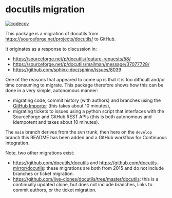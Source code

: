 # docutils migration

[![codecov](https://codecov.io/gh/chrisjsewell/docutils/branch/develop/graph/badge.svg)](https://codecov.io/gh/chrisjsewell/docutils)

This package is a migration of docutils from <https://sourceforge.net/projects/docutils/> to GitHub.

It originates as a response to discussion in:

- https://sourceforge.net/p/docutils/feature-requests/58/
- https://sourceforge.net/p/docutils/mailman/message/37077728/
- https://github.com/sphinx-doc/sphinx/issues/8039

One of the reasons that appeared to come up is that it is too difficult and/or time consuming to migrate.
This package therefore shows how this can be done in a very simple, autonomous manner:

- migrating code, commit history (with authors) and branches using the [GitHub Importer](https://docs.github.com/en/github/importing-your-projects-to-github/about-github-importer) (this takes about 10 minutes),
- migrating tickets to issues using a python script that interfaces with the SourceForge and GitHub REST APIs (this is both autonomous and idempotent and takes about 10 minutes).

The `main` branch derives from the svn trunk, then here on the `develop` branch this README has been added and a GitHub workflow for Continuous Integration.

Note, two other migrations exist:

- https://github.com/docutils/docutils and https://github.com/docutils-mirror/docutils: these migrations are both from 2015 and do not include branches or ticket migration.
- https://github.com/live-clones/docutils/tree/master/docutils: this is a continually updated clone, but does not include branches, links to commit authors, or the ticket migration.
